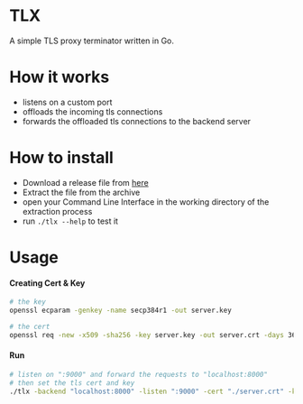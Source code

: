 TLX
==========
A simple TLS proxy terminator written in Go.

How it works
============
- listens on a custom port
- offloads the incoming tls connections
- forwards the offloaded tls connections to the backend server

How to install
===============
- Download a release file from [here](https://github.com/alash3al/tlx/releases)
- Extract the file from the archive
- open your Command Line Interface in the working directory of the extraction process
- run `./tlx --help` to test it

Usage
=========

#### Creating Cert & Key
```bash
# the key
openssl ecparam -genkey -name secp384r1 -out server.key

# the cert
openssl req -new -x509 -sha256 -key server.key -out server.crt -days 3650
```

#### Run
```bash
# listen on ":9000" and forward the requests to "localhost:8000"
# then set the tls cert and key
./tlx -backend "localhost:8000" -listen ":9000" -cert "./server.crt" -key "./server.key"
```
